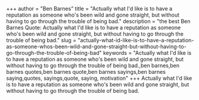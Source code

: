 +++
author = "Ben Barnes"
title = "Actually what I'd like is to have a reputation as someone who's been wild and gone straight, but without having to go through the trouble of being bad."
description = "the best Ben Barnes Quote: Actually what I'd like is to have a reputation as someone who's been wild and gone straight, but without having to go through the trouble of being bad."
slug = "actually-what-id-like-is-to-have-a-reputation-as-someone-whos-been-wild-and-gone-straight-but-without-having-to-go-through-the-trouble-of-being-bad"
keywords = "Actually what I'd like is to have a reputation as someone who's been wild and gone straight, but without having to go through the trouble of being bad.,ben barnes,ben barnes quotes,ben barnes quote,ben barnes sayings,ben barnes saying,quotes, sayings,quote, saying, motivation"
+++
Actually what I'd like is to have a reputation as someone who's been wild and gone straight, but without having to go through the trouble of being bad.
